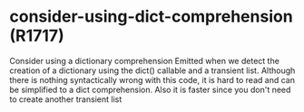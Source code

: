 # consider-using-dict-comprehension (R1717)

Consider using a dictionary comprehension Emitted when we detect the
creation of a dictionary using the dict() callable and a transient list.
Although there is nothing syntactically wrong with this code, it is hard
to read and can be simplified to a dict comprehension. Also it is faster
since you don't need to create another transient list
